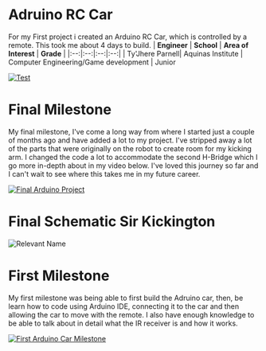 # Adruino RC Car 
For my First project i created an Arduino RC Car, which is controlled by a remote. This took me about 4 days to build.
| **Engineer** | **School** | **Area of Interest** | **Grade** |
|:--:|:--:|:--:|:--:|
| Ty'Jhere Parnell| Aquinas Institute | Computer Engineering/Game development | Junior 

[![Test](https://res.cloudinary.com/marcomontalbano/image/upload/v1729800502/video_to_markdown/images/youtube--q7gmuPiEkm8-c05b58ac6eb4c4700831b2b3070cd403.jpg)](https://www.youtube.com/watch?v=q7gmuPiEkm8 "Test")
# Final Milestone

My final milestone, I've come a long way from where I started just a couple of months ago and have added a lot to my project. I've stripped away a lot of the parts that were originally on the robot to create room for my kicking arm. I changed the code a lot to accommodate the second H-Bridge which I go more in-depth about in my video below. I've loved this journey so far and I can't wait to see where this takes me in my future career.

[![Final Arduino Project](https://res.cloudinary.com/marcomontalbano/image/upload/v1682461069/video_to_markdown/images/youtube--IPL8EP8abRU-c05b58ac6eb4c4700831b2b3070cd403.jpg)](https://www.youtube.com/watch?v=IPL8EP8abRU "Final Arduino Project")

# Final Schematic Sir Kickington 
![Relevant Name](https://live.staticflickr.com/65535/52833486018_300de50504_h.jpg)



# First Milestone
  

My first milestone was being able to first build the Adruino car, then, be learn how to code using Arduino IDE, connecting it to the car and then allowing the car to move with the remote. I also have enough knowledge to be able to talk about in detail what the IR receiver is and how it works.

[![First Arduino Car Milestone](https://res.cloudinary.com/marcomontalbano/image/upload/v1679433959/video_to_markdown/images/youtube--gYL3vr7hr5U-c05b58ac6eb4c4700831b2b3070cd403.jpg)](https://www.youtube.com/watch?v=gYL3vr7hr5U&t=1s "First Arduino Car Milestone")
